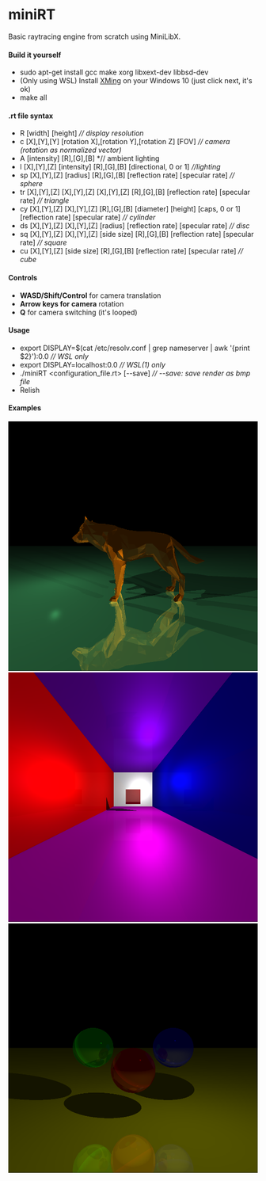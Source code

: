 # miniRT  
Basic raytracing engine from scratch using MiniLibX.  

#### Build it yourself

- sudo apt-get install gcc make xorg libxext-dev libbsd-dev  
- (Only using WSL) Install [XMing](https://sourceforge.net/projects/xming/) on your Windows 10 (just click next, it's ok)  
- make all  

#### .rt file syntax

- R [width] [height] *// display resolution*  
- c [X],[Y],[Y] [rotation X],[rotation Y],[rotation Z] [FOV] *// camera (rotation as normalized vector)*  
- A [intensity] [R],[G],[B] *// ambient lighting  
- l [X],[Y],[Z] [intensity] [R],[G],[B] [directional, 0 or 1] *//lighting*  
- sp [X],[Y],[Z] [radius] [R],[G],[B] [reflection rate] [specular rate] *// sphere*  
- tr [X],[Y],[Z] [X],[Y],[Z] [X],[Y],[Z] [R],[G],[B] [reflection rate] [specular rate] *// triangle*  
- cy [X],[Y],[Z] [X],[Y],[Z] [R],[G],[B] [diameter] [height] [caps, 0 or 1] [reflection rate] [specular rate] *// cylinder*  
- ds [X],[Y],[Z] [X],[Y],[Z] [radius] [reflection rate] [specular rate] *// disc* 
- sq [X],[Y],[Z] [X],[Y],[Z] [side size] [R],[G],[B] [reflection rate] [specular rate] *// square*
- cu [X],[Y],[Z] [side size] [R],[G],[B] [reflection rate] [specular rate] *// cube*
#### Controls

- **WASD/Shift/Control** for camera translation  
- **Arrow keys for camera** rotation  
- **Q** for camera switching (it's looped)  

#### Usage

- export DISPLAY=$(cat /etc/resolv.conf | grep nameserver | awk '{print $2}'):0.0 *// WSL only*  
- export DISPLAY=localhost:0.0 *// WSL(1) only*  
- ./miniRT <configuration_file.rt> [--save] *// --save: save render as bmp file*  
- Relish  

#### Examples

![Wolf render](https://github.com/awend0/miniRT/blob/master/screenshots/wolf.bmp?raw=true)
![Beautiful render](https://github.com/awend0/miniRT/blob/master/screenshots/room.bmp?raw=true)  
![Another render](https://github.com/awend0/miniRT/blob/master/screenshots/simple.bmp?raw=true)
